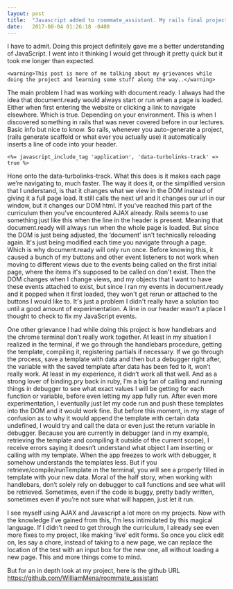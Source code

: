```yaml
---
layout: post
title:  "Javascript added to roommate_assistant. My rails final project."
date:   2017-08-04 01:26:18 -0400
---
```



I have to admit. Doing this project definitely gave me a better understanding of JavaScript. I went into it thinking I would get through it pretty quick but it took me longer than expected. 

`<warning>This post is more of me talking about my grievances while doing the project and learning some stuff along the way..</warning>`

The main problem I had was working with document.ready. I always had the idea that document.ready would always start or run when a page is loaded. Either when first entering the website or clicking a link to navigate elsewhere. Which is true. Depending on your environment. This is when I discovered something in rails that was never covered before in our lectures. Basic info but nice to know. So rails, whenever you auto-generate a project, (rails generate scaffold or what ever you actually use) it automatically inserts a line of code into your header. 

`<%= javascript_include_tag 'application', 'data-turbolinks-track' => true %>`

Hone onto the data-turbolinks-track. What this does is it makes each page we’re navigating to, much faster. The way it does it, or the simplified version that I understand, is that it changes what we view in the DOM instead of giving it a full page load. It still calls the next url and it changes our url in our window, but it changes our DOM html. If you've reached this part of the curriculum then you've encountered AJAX already. Rails seems to use something just like this when the line in the header is present. Meaning that document.ready will always run when the whole page is loaded. But since the DOM is just being adjusted, the ‘document’ isn't technically reloading again. It's just being modified each time you navigate through a page. Which is why document.ready will only run once. Before knowing this, it caused a bunch of my buttons and other event listeners to not work when moving to different views due to the events being called on the first initial page, where the items it's supposed to be called on don't exist. Then the DOM changes when I change views, and my objects that I want to have these events attached to exist, but since I ran my events in document.ready and it popped when it first loaded, they won't get rerun or attached to the buttons I would like to. It's just a problem I didn't really have a solution too until a good amount of experimentation. A line in our header wasn't a place I thought to check to fix my JavaScript events.

One other grievance I had while doing this project is how handlebars and the chrome terminal don’t really work together. At least in my situation I realized in the terminal, if we go through the handlebars procedure, getting the template, compiling it, registering partials if necessary. If we go through the process, save a template with data and then but a debugger right after, the variable with the saved template after data has been fed to it, won’t really work. At least in my experience, it didn’t work all that well. And as a strong lover of binding.pry back in ruby, I’m a big fan of calling and running things in debugger to see what exact values I will be getting for each function or variable, before even letting my app fully run. After even more experimentation, I eventually just let my code run and push these templates into the DOM and it would work fine. But before this moment, in my stage of confusion as to why it would append the template with certain data undefined, I would try and call the data or even just the return variable in debugger. Because you are currently in debugger (and in my example, retrieving the template and compiling it outside of the current scope), I receive errors saying it doesn’t understand what object I am inserting or calling with my template. When the app freezes to work with debugger, it somehow understands the templates less. But if you retrieve/compile/runTemplate in the terminal, you will see a properly filled in template with your new data. Moral of the half story, when working with handlebars, don’t solely rely on debugger to call functions and see what will be retrieved. Sometimes, even if the code is buggy, pretty badly written, sometimes even if you’re not sure what will happen, just let it run.

I see myself using AJAX and Javascript a lot more on my projects. Now with the knowledge I’ve gained from this, I’m less intimidated by this magical language. If I didn’t need to get through the curriculum, I already see even more fixes to my project, like making ‘live’ edit forms. So once you click edit on, les say a chore, instead of taking to a new page, we can replace the location of the test with an input box for the new one, all without loading a new page. This and more things come to mind.

But for an in depth look at my project, here is the github URL
https://github.com/WilliamMena/roommate_assistant


